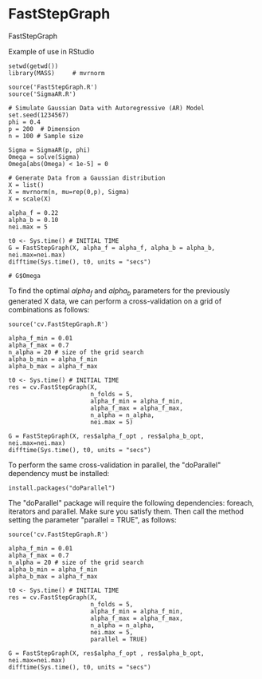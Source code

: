 # FastStepGraph
FastStepGraph

Example of use in RStudio

```{r}
setwd(getwd())
library(MASS)     # mvrnorm

source('FastStepGraph.R')
source('SigmaAR.R')

# Simulate Gaussian Data with Autoregressive (AR) Model
set.seed(1234567)
phi = 0.4 
p = 200  # Dimension
n = 100 # Sample size

Sigma = SigmaAR(p, phi)
Omega = solve(Sigma)  
Omega[abs(Omega) < 1e-5] = 0  

# Generate Data from a Gaussian distribution 
X = list()
X = mvrnorm(n, mu=rep(0,p), Sigma)
X = scale(X)

alpha_f = 0.22
alpha_b = 0.10
nei.max = 5

t0 <- Sys.time() # INITIAL TIME
G = FastStepGraph(X, alpha_f = alpha_f, alpha_b = alpha_b, nei.max=nei.max)
difftime(Sys.time(), t0, units = "secs")

# G$Omega
```
To find the optimal $alpha_f$ and $alpha_b$ parameters for the previously generated X data, we can perform a cross-validation on a grid of combinations as follows:

```{r}
source('cv.FastStepGraph.R')

alpha_f_min = 0.01
alpha_f_max = 0.7
n_alpha = 20 # size of the grid search
alpha_b_min = alpha_f_min
alpha_b_max = alpha_f_max

t0 <- Sys.time() # INITIAL TIME
res = cv.FastStepGraph(X, 
                       n_folds = 5, 
                       alpha_f_min = alpha_f_min, 
                       alpha_f_max = alpha_f_max,
                       n_alpha = n_alpha, 
                       nei.max = 5)

G = FastStepGraph(X, res$alpha_f_opt , res$alpha_b_opt, nei.max=nei.max)
difftime(Sys.time(), t0, units = "secs")
```

To perform the same cross-validation in parallel, the "doParallel" dependency must be installed:

```{r}
install.packages("doParallel")
```

The "doParallel" package will require the following dependencies: foreach, iterators and parallel. Make sure you satisfy them. Then call the method setting the parameter "parallel = TRUE", as follows:

```{r}
source('cv.FastStepGraph.R')

alpha_f_min = 0.01
alpha_f_max = 0.7
n_alpha = 20 # size of the grid search
alpha_b_min = alpha_f_min
alpha_b_max = alpha_f_max

t0 <- Sys.time() # INITIAL TIME
res = cv.FastStepGraph(X, 
                       n_folds = 5, 
                       alpha_f_min = alpha_f_min, 
                       alpha_f_max = alpha_f_max,
                       n_alpha = n_alpha, 
                       nei.max = 5,
                       parallel = TRUE)

G = FastStepGraph(X, res$alpha_f_opt , res$alpha_b_opt, nei.max=nei.max)
difftime(Sys.time(), t0, units = "secs")
```




